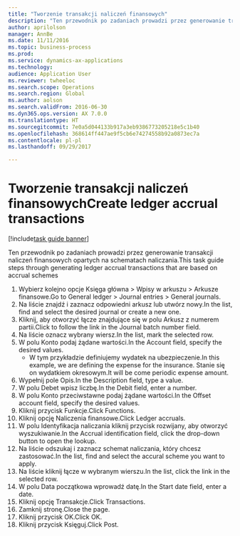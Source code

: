 ```yaml
--- 
title: "Tworzenie transakcji naliczeń finansowych"
description: "Ten przewodnik po zadaniach prowadzi przez generowanie transakcji naliczeń finansowych opartych na schematach naliczania."
author: aprilolson
manager: AnnBe
ms.date: 11/11/2016
ms.topic: business-process
ms.prod: 
ms.service: dynamics-ax-applications
ms.technology: 
audience: Application User
ms.reviewer: twheeloc
ms.search.scope: Operations
ms.search.region: Global
ms.author: aolson
ms.search.validFrom: 2016-06-30
ms.dyn365.ops.version: AX 7.0.0
ms.translationtype: HT
ms.sourcegitcommit: 7e0a5d044133b917a3eb9386773205218e5c1b40
ms.openlocfilehash: 368614ff447ae9f5cb6e74274558b92a0873ec7a
ms.contentlocale: pl-pl
ms.lasthandoff: 09/29/2017

---
```

# <a name="create-ledger-accrual-transactions"></a><span data-ttu-id="55f01-103">Tworzenie transakcji naliczeń finansowych</span><span class="sxs-lookup"><span data-stu-id="55f01-103">Create ledger accrual transactions</span></span>

[!include[task guide banner](../../includes/task-guide-banner.md)]

<span data-ttu-id="55f01-104">Ten przewodnik po zadaniach prowadzi przez generowanie transakcji naliczeń finansowych opartych na schematach naliczania.</span><span class="sxs-lookup"><span data-stu-id="55f01-104">This task guide steps through generating ledger accrual transactions that are based on accrual schemes</span></span>

1. <span data-ttu-id="55f01-105">Wybierz kolejno opcje Księga główna > Wpisy w arkuszu > Arkusze finansowe.</span><span class="sxs-lookup"><span data-stu-id="55f01-105">Go to General ledger > Journal entries > General journals.</span></span>
2. <span data-ttu-id="55f01-106">Na liście znajdź i zaznacz odpowiedni arkusz lub utwórz nowy.</span><span class="sxs-lookup"><span data-stu-id="55f01-106">In the list, find and select the desired journal or create a new one.</span></span>
3. <span data-ttu-id="55f01-107">Kliknij, aby otworzyć łącze znajdujące się w polu Arkusz z numerem partii.</span><span class="sxs-lookup"><span data-stu-id="55f01-107">Click to follow the link in the Journal batch number field.</span></span>
4. <span data-ttu-id="55f01-108">Na liście oznacz wybrany wiersz.</span><span class="sxs-lookup"><span data-stu-id="55f01-108">In the list, mark the selected row.</span></span>
5. <span data-ttu-id="55f01-109">W polu Konto podaj żądane wartości.</span><span class="sxs-lookup"><span data-stu-id="55f01-109">In the Account field, specify the desired values.</span></span>
    * <span data-ttu-id="55f01-110">W tym przykładzie definiujemy wydatek na ubezpieczenie.</span><span class="sxs-lookup"><span data-stu-id="55f01-110">In this example, we are defining the expense for the insurance.</span></span> <span data-ttu-id="55f01-111">Stanie się on wydatkiem okresowym.</span><span class="sxs-lookup"><span data-stu-id="55f01-111">It will be come periodic expense amount.</span></span>  
6. <span data-ttu-id="55f01-112">Wypełnij pole Opis.</span><span class="sxs-lookup"><span data-stu-id="55f01-112">In the Description field, type a value.</span></span>
7. <span data-ttu-id="55f01-113">W polu Debet wpisz liczbę.</span><span class="sxs-lookup"><span data-stu-id="55f01-113">In the Debit field, enter a number.</span></span>
8. <span data-ttu-id="55f01-114">W polu Konto przeciwstawne podaj żądane wartości.</span><span class="sxs-lookup"><span data-stu-id="55f01-114">In the Offset account field, specify the desired values.</span></span>
9. <span data-ttu-id="55f01-115">Kliknij przycisk Funkcje.</span><span class="sxs-lookup"><span data-stu-id="55f01-115">Click Functions.</span></span>
10. <span data-ttu-id="55f01-116">Kliknij opcję Naliczenia finansowe.</span><span class="sxs-lookup"><span data-stu-id="55f01-116">Click Ledger accruals.</span></span>
11. <span data-ttu-id="55f01-117">W polu Identyfikacja naliczania kliknij przycisk rozwijany, aby otworzyć wyszukiwanie.</span><span class="sxs-lookup"><span data-stu-id="55f01-117">In the Accrual identification field, click the drop-down button to open the lookup.</span></span>
12. <span data-ttu-id="55f01-118">Na liście odszukaj i zaznacz schemat naliczania, który chcesz zastosować.</span><span class="sxs-lookup"><span data-stu-id="55f01-118">In the list, find and select the accural scheme you want to apply.</span></span>
13. <span data-ttu-id="55f01-119">Na liście kliknij łącze w wybranym wierszu.</span><span class="sxs-lookup"><span data-stu-id="55f01-119">In the list, click the link in the selected row.</span></span>
14. <span data-ttu-id="55f01-120">W polu Data początkowa wprowadź datę.</span><span class="sxs-lookup"><span data-stu-id="55f01-120">In the Start date field, enter a date.</span></span>
15. <span data-ttu-id="55f01-121">Kliknij opcję Transakcje.</span><span class="sxs-lookup"><span data-stu-id="55f01-121">Click Transactions.</span></span>
16. <span data-ttu-id="55f01-122">Zamknij stronę.</span><span class="sxs-lookup"><span data-stu-id="55f01-122">Close the page.</span></span>
17. <span data-ttu-id="55f01-123">Kliknij przycisk OK.</span><span class="sxs-lookup"><span data-stu-id="55f01-123">Click OK.</span></span>
18. <span data-ttu-id="55f01-124">Kliknij przycisk Księguj.</span><span class="sxs-lookup"><span data-stu-id="55f01-124">Click Post.</span></span>



